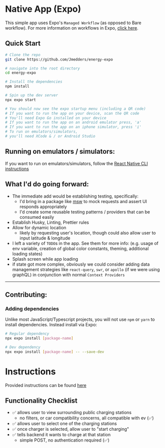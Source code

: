 # Native App (Expo)

This simple app uses Expo's `Managed Workflow` (as opposed to Bare workflow). For more information on workflows in Expo, [click here](https://docs.expo.dev/introduction/managed-vs-bare).

## Quick Start

```sh
# Clone the repo
git clone https://github.com/Jmedders/energy-expo

# navigate into the root directory
cd energy-expo

# Install the dependencies
npm install

# Spin up the dev server
npx expo start

# You should now see the expo startup menu (including a QR code)
# If you want to run the app on your device, scan the QR code
# You'll need Expo Go installed on your device
# If you want to run the app on an android emulator press, 'a'
# If you want to run the app on an iphone simulator, press 'i'
# To run on emulators/simulators,
# you'll need XCode & / or Android Studio
```

## Running on emulators / simulators:

If you want to run on emulators/simulators, follow the [React Native CLI instructions](https://reactnative.dev/docs/environment-setup)

## What I'd do going forward:

- The immediate add would be establishing testing, specifically:
  - I'd bring in a package like [msw](https://mswjs.io/) to mock requests and assert UI responds appropriately
  - I'd create some reusable testing patterns / providers that can be consumed easily
- Establish Husky, Linting, Prettier rules
- Allow for dynamic location
  - likely by requesting user's location, though could also allow user to input latitude & longitude
- I left a variety of `TODO`s in the app. See them for more info: (e.g. usage of env variable, creation of global color constants, theming, additional loading states)
- Splash screen while app loading
- if state got more complex, obviously we could consider adding data management strategies like `react-query`, `swr`, or `apollo` (if we were using graphQL) in conjunction with normal `Context Providers`

---

## Contributing:

### Adding dependencies

Unlike most JavaScript/Typescript projects, you will not use `npm` or `yarn` to install dependencies. Instead install via Expo:

```sh
# Regular dependency
npx expo install [package-name]

# Dev dependency
npx expo install [package-name] -- --save-dev
```

# Instructions

Provided instructions can be found [here](./instructions.md)

## Functionality Checklist

- ✅ allows user to view surrounding public charging stations
  - no filters, or car compatibility concerns, all compatible with ev (✅)
- ✅ allows user to select one of the charging stations
- ✅ once charger is selected, allow user to "start charging"
- ✅ tells backend it wants to charge at that station
  - simple POST, no authentication required (✅)
